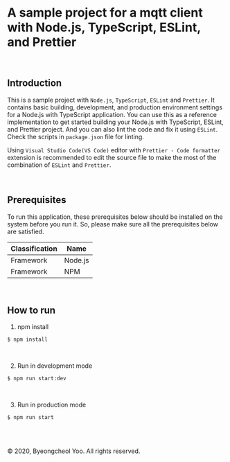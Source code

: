 # A sample project for a mqtt client with Node.js, TypeScript, ESLint, and Prettier

<br/>

## Introduction

This is a sample project with `Node.js`, `TypeScript`, `ESLint` and `Prettier`. It contains basic building, development, and production environment settings for a Node.js with TypeScript application. You can use this as a reference implementation to get started building your Node.js with TypeScript, ESLint, and Prettier project. And you can also lint the code and fix it using `ESLint`. Check the scripts in `package.json` file for linting.

Using `Visual Studio Code(VS Code)` editor with `Prettier - Code formatter` extension is recommended to edit the source file to make the most of the combination of `ESLint` and `Prettier`.

<br/>

## Prerequisites

To run this application, these prerequisites below should be installed on the system before you run it. So, please make sure all the prerequisites below are satisfied.

| Classification | Name           |
|----------------|----------------|
| Framework      | Node.js        |
| Framework      | NPM            |

<br/>

## How to run

1. npm install

```shell
$ npm install
```

<br/>

2. Run in development mode

```shell
$ npm run start:dev
```

<br/>

3. Run in production mode

```shell
$ npm run start
```

<br/>

<br/>

© 2020, Byeongcheol Yoo. All rights reserved.
